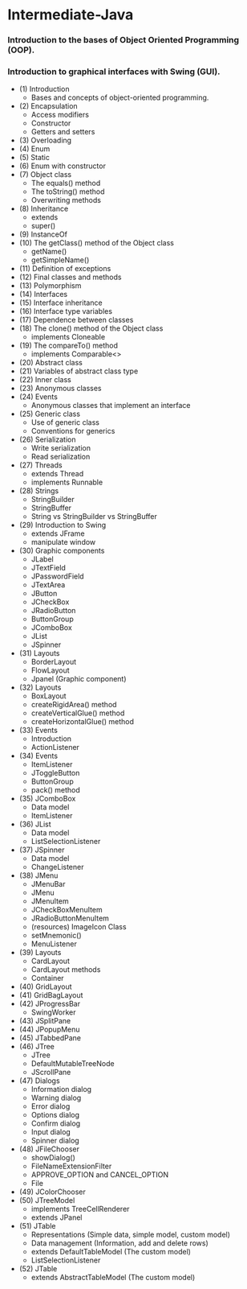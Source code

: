 # Intermediate-Java 

### Introduction to the bases of Object Oriented Programming (OOP).
### Introduction to graphical interfaces with Swing (GUI).

  - (1) Introduction
      - Bases and concepts of object-oriented programming.
  - (2) Encapsulation
      - Access modifiers
      - Constructor
      - Getters and setters
  - (3) Overloading
  - (4) Enum
  - (5) Static
  - (6) Enum with constructor
  - (7) Object class
      - The equals() method
      - The toString() method
      - Overwriting methods
  - (8) Inheritance
      - extends
      - super()
  - (9) InstanceOf
  - (10) The getClass() method of the Object class
      - getName()
      - getSimpleName()
  - (11) Definition of exceptions
  - (12) Final classes and methods
  - (13) Polymorphism
  - (14) Interfaces
  - (15) Interface inheritance
  - (16) Interface type variables
  - (17) Dependence between classes
  - (18) The clone() method of the Object class
      - implements Cloneable
  - (19) The compareTo() method
      - implements Comparable<>
  - (20) Abstract class
  - (21) Variables of abstract class type
  - (22) Inner class
  - (23) Anonymous classes
  - (24) Events
      - Anonymous classes that implement an interface
  - (25) Generic class
      - Use of generic class
      - Conventions for generics
  - (26) Serialization
      - Write serialization
      - Read serialization
  - (27) Threads
      - extends Thread
      - implements Runnable
  - (28) Strings
      - StringBuilder
      - StringBuffer
      - String vs StringBuilder vs StringBuffer
  - (29) Introduction to Swing
      - extends JFrame
      - manipulate window
  - (30) Graphic components
      - JLabel
      - JTextField
      - JPasswordField
      - JTextArea
      - JButton
      - JCheckBox
      - JRadioButton
      - ButtonGroup
      - JComboBox
      - JList
      - JSpinner
  - (31) Layouts
      - BorderLayout
      - FlowLayout
      - Jpanel (Graphic component)
  - (32) Layouts
      - BoxLayout
      - createRigidArea() method
      - createVerticalGlue() method
      - createHorizontalGlue() method
  - (33) Events
      - Introduction
      - ActionListener
  - (34) Events
      - ItemListener
      - JToggleButton
      - ButtonGroup
      - pack() method
  - (35) JComboBox
      - Data model
      - ItemListener
  - (36) JList
      - Data model
      - ListSelectionListener
  - (37) JSpinner
      - Data model
      - ChangeListener
  - (38) JMenu
      - JMenuBar
      - JMenu
      - JMenuItem
      - JCheckBoxMenuItem
      - JRadioButtonMenuItem
      - (resources) ImageIcon Class
      - setMnemonic()
      - MenuListener
  - (39) Layouts
      - CardLayout
      - CardLayout methods
      - Container
  - (40) GridLayout
  - (41) GridBagLayout
  - (42) JProgressBar
      - SwingWorker
  - (43) JSplitPane
  - (44) JPopupMenu
  - (45) JTabbedPane 
  - (46) JTree
      - JTree
      - DefaultMutableTreeNode
      - JScrollPane
  - (47) Dialogs
      - Information dialog
      - Warning dialog
      - Error dialog
      - Options dialog
      - Confirm dialog
      - Input dialog
      - Spinner dialog
  - (48) JFileChooser
      - showDialog()
      - FileNameExtensionFilter
      - APPROVE_OPTION and CANCEL_OPTION
      - File
  - (49) JColorChooser
  - (50) JTreeModel
      - implements TreeCellRenderer
      - extends JPanel
  - (51) JTable
      - Representations (Simple data, simple model, custom model)
      - Data management (Information, add and delete rows)
      - extends DefaultTableModel (The custom model)
      - ListSelectionListener
  - (52) JTable
      - extends AbstractTableModel (The custom model)
      
      
